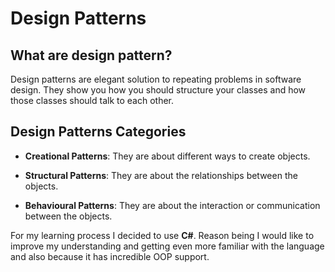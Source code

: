 # Design Patterns

## What are design pattern?

Design patterns are elegant solution to repeating problems in software design. They show you how you should structure your classes and how those classes should talk to each other.

## Design Patterns Categories

- **Creational Patterns**: They are about different ways to create objects.

- **Structural Patterns**: They are about the relationships between the objects.

- **Behavioural Patterns**: They are about the interaction or communication between the objects.

For my learning process I decided to use **C#**. Reason being I would like to improve my understanding and getting even more familiar with the language and also because it has incredible OOP support.
